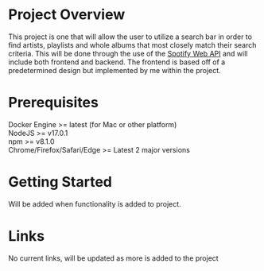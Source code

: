 # Project Overview
This project is one that will allow the user to utilize a search bar in order to find artists, playlists and whole albums that most closely match their search criteria. This will be done through the use of the [Spotify Web API](https://developer.spotify.com/documentation/web-api/) and will include both frontend and backend. The frontend is based off of a predetermined design but implemented by me within the project.

# Prerequisites
Docker Engine >= latest (for Mac or other platform)<br/>
NodeJS >= v17.0.1<br/>
npm >= v8.1.0<br/>
Chrome/Firefox/Safari/Edge >= Latest 2 major versions<br/>


# Getting Started
Will be added when functionality is added to project.


# Links
No current links, will be updated as more is added to the project
